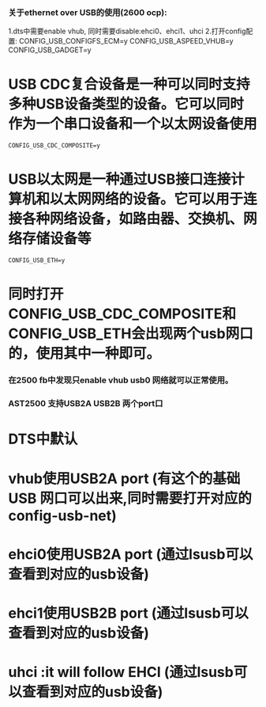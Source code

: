 ### 关于ethernet over USB的使用(2600 ocp):
1.dts中需要enable vhub, 同时需要disable:ehci0、ehci1、uhci
2.打开config配置:
    CONFIG_USB_CONFIGFS_ECM=y
    CONFIG_USB_ASPEED_VHUB=y
    CONFIG_USB_GADGET=y
# USB CDC复合设备是一种可以同时支持多种USB设备类型的设备。它可以同时作为一个串口设备和一个以太网设备使用
    CONFIG_USB_CDC_COMPOSITE=y
# USB以太网是一种通过USB接口连接计算机和以太网网络的设备。它可以用于连接各种网络设备，如路由器、交换机、网络存储设备等
    CONFIG_USB_ETH=y
# 同时打开CONFIG_USB_CDC_COMPOSITE和CONFIG_USB_ETH会出现两个usb网口的，使用其中一种即可。


### 在2500 fb中发现只enable vhub   usb0 网络就可以正常使用。


### AST2500 支持USB2A USB2B 两个port口
# DTS中默认
# vhub使用USB2A port (有这个的基础USB 网口可以出来,同时需要打开对应的config-usb-net)
# ehci0使用USB2A port (通过lsusb可以查看到对应的usb设备)
# ehci1使用USB2B port (通过lsusb可以查看到对应的usb设备)
# uhci :it will follow EHCI (通过lsusb可以查看到对应的usb设备)